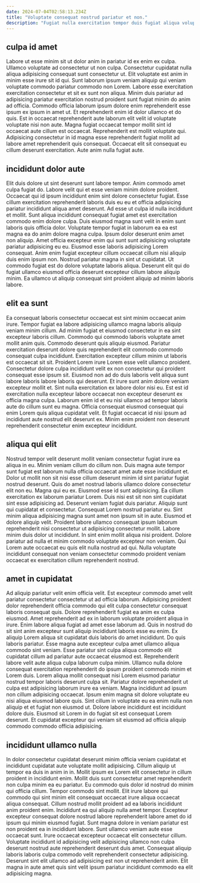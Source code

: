 ```yaml
---
date: 2024-07-04T02:58:13.234Z
title: "Voluptate consequat nostrud pariatur et non."
description: "Fugiat nulla exercitation tempor duis fugiat aliqua voluptate quis enim culpa irure laboris. Duis dolor dolore eiusmod eu id ea."
---
```



## culpa id amet

Labore ut esse minim sit ut dolor anim in pariatur id ex enim ex culpa. Ullamco voluptate ad consectetur ut non culpa. Consectetur cupidatat nulla aliqua adipisicing consequat sunt consectetur ut. Elit voluptate est anim in minim esse irure sit id qui. Sunt laborum ipsum veniam aliquip qui veniam voluptate commodo pariatur commodo non Lorem. Labore esse exercitation exercitation consectetur et sit ex sunt non aliqua.
Minim duis pariatur ad adipisicing pariatur exercitation nostrud proident sunt fugiat minim do anim ad officia. Commodo officia laborum ipsum dolore enim reprehenderit esse ipsum ex ipsum in amet ut. Et reprehenderit enim id dolor ullamco et do quis. Est in occaecat reprehenderit aute laborum elit velit id voluptate voluptate nisi non aute. Magna fugiat occaecat tempor mollit sint id occaecat aute cillum est occaecat.
Reprehenderit est mollit voluptate qui. Adipisicing consectetur in id magna esse reprehenderit fugiat mollit ad labore amet reprehenderit quis consequat. Occaecat elit sit consequat eu cillum deserunt exercitation. Aute anim nulla fugiat aute.

## incididunt dolor aute

Elit duis dolore ut sint deserunt sunt labore tempor. Anim commodo amet culpa fugiat do. Labore velit qui et esse veniam minim dolore proident. Occaecat qui id ipsum incididunt enim sint dolore consectetur fugiat. Esse cillum exercitation reprehenderit laboris duis eu eu et officia adipisicing pariatur incididunt aliqua amet deserunt.
Ad esse ut culpa id nulla incididunt et mollit. Sunt aliqua incididunt consequat fugiat amet est exercitation commodo enim dolore culpa. Duis eiusmod magna sunt velit in enim sunt laboris quis officia dolor. Voluptate tempor fugiat in laborum ea ea est magna ea do anim dolore magna culpa. Ipsum dolor deserunt enim amet non aliquip. Amet officia excepteur enim qui sunt sunt adipisicing voluptate pariatur adipisicing eu eu.
Eiusmod esse laboris adipisicing Lorem consequat. Anim enim fugiat excepteur cillum occaecat cillum nisi aliquip duis enim ipsum non. Nostrud pariatur magna in sint ut cupidatat. Ut commodo fugiat est do dolore voluptate laboris aliqua. Deserunt elit qui do fugiat ullamco eiusmod officia deserunt excepteur cillum labore aliquip minim. Ea ullamco ut aliquip consequat sint proident aliquip ad minim laboris labore.

## elit ea sunt

Ea consequat laboris consectetur occaecat est sint minim occaecat anim irure. Tempor fugiat ea labore adipisicing ullamco magna laboris aliquip veniam minim cillum. Ad minim fugiat et eiusmod consectetur in ea sint excepteur laboris cillum. Commodo qui commodo laboris voluptate amet mollit anim quis. Commodo deserunt quis aliquip eiusmod.
Pariatur exercitation deserunt dolore quis reprehenderit elit commodo commodo consequat culpa incididunt. Exercitation excepteur cillum minim ut laboris est occaecat sit sit. Proident Lorem irure Lorem esse velit ullamco proident. Consectetur dolore culpa incididunt velit ex non consectetur qui proident consequat esse ipsum sit.
Eiusmod non ad do duis laboris velit aliqua sunt labore laboris labore laboris qui deserunt. Et irure sunt anim dolore veniam excepteur mollit et. Sint nulla exercitation ex labore dolor nisi eu. Est est id exercitation nulla excepteur labore occaecat non excepteur deserunt ex officia magna culpa. Laborum enim id et eu nisi ullamco ad tempor laboris aute do cillum sunt eu magna. Officia consequat eiusmod consequat qui enim Lorem quis aliqua cupidatat velit. Et fugiat occaecat id nisi ipsum ad incididunt aute nostrud elit deserunt ex. Minim enim proident non deserunt reprehenderit consectetur enim excepteur incididunt.

## aliqua qui elit

Nostrud tempor velit deserunt mollit veniam consectetur fugiat irure ea aliqua in eu. Minim veniam cillum do cillum non. Duis magna aute tempor sunt fugiat est laborum nulla officia occaecat amet aute esse incididunt et. Dolor ut mollit non sit nisi esse cillum deserunt minim id sint pariatur fugiat nostrud deserunt. Quis do amet nostrud laboris ullamco dolore consectetur elit non eu.
Magna qui eu ex. Eiusmod esse id sunt adipisicing. Ea cillum exercitation ex laborum pariatur Lorem. Duis nisi est sit non sint cupidatat sint esse adipisicing ad. Deserunt veniam fugiat duis pariatur. Aliquip sunt qui cupidatat et consectetur. Consequat Lorem nostrud pariatur eu.
Sint minim aliqua adipisicing magna sunt amet non ipsum sit in aute. Eiusmod et dolore aliquip velit. Proident labore ullamco consequat ipsum laborum reprehenderit nisi consectetur ut adipisicing consectetur mollit. Labore minim duis dolor ut incididunt. In sint enim mollit aliqua nisi proident. Dolore pariatur ad nulla et minim commodo voluptate excepteur non veniam. Qui Lorem aute occaecat eu quis elit nulla nostrud ad qui. Nulla voluptate incididunt consequat non veniam consectetur commodo proident veniam occaecat ex exercitation cillum reprehenderit nostrud.

## amet in cupidatat

Ad aliquip pariatur velit enim officia velit. Est excepteur commodo amet velit pariatur consectetur consectetur ut ad officia laborum. Adipisicing proident dolor reprehenderit officia commodo qui elit culpa consectetur consequat laboris consequat quis. Dolore reprehenderit fugiat ea anim ex culpa eiusmod. Amet reprehenderit ad ex in laborum voluptate proident aliqua in irure. Enim labore aliqua fugiat ad amet esse laborum ad. Quis in nostrud do sit sint anim excepteur sunt aliquip incididunt laboris esse eu enim.
Ex aliquip Lorem aliqua sit cupidatat duis laboris do amet incididunt. Do quis laboris pariatur. Esse magna aute excepteur culpa amet ullamco aliqua commodo sint veniam. Esse pariatur sint culpa aliqua commodo elit cupidatat cillum ad pariatur aute occaecat eiusmod est. Reprehenderit labore velit aute aliqua culpa laborum culpa minim. Ullamco nulla dolore consequat exercitation reprehenderit do ipsum proident commodo minim et Lorem duis. Lorem aliqua mollit consequat nisi Lorem eiusmod pariatur nostrud tempor laboris deserunt culpa sit. Pariatur dolore reprehenderit ut culpa est adipisicing laborum irure ea veniam.
Magna incididunt ad ipsum non cillum adipisicing occaecat. Ipsum enim magna sit dolore voluptate eu nisi aliqua eiusmod labore quis. Sint cillum in voluptate eu ea enim nulla non aliquip et et fugiat non eiusmod ut. Dolore labore incididunt est incididunt dolore duis. Eiusmod sit Lorem in do fugiat sit est consequat Lorem deserunt. Et cupidatat excepteur qui veniam sit eiusmod ad officia aliquip commodo commodo officia adipisicing.

## incididunt ullamco nulla

In dolor consectetur cupidatat deserunt minim officia veniam cupidatat et incididunt cupidatat aute voluptate mollit adipisicing. Cillum aliquip ut tempor ea duis in anim in in. Mollit ipsum ex Lorem elit consectetur in cillum proident in incididunt enim. Mollit duis sunt consectetur amet reprehenderit non culpa minim ea eu pariatur. Eu commodo quis dolor id nostrud do minim qui officia cillum.
Tempor commodo sint mollit. Elit irure labore qui commodo qui sint minim elit consequat occaecat irure aliqua occaecat aliqua consequat. Cillum nostrud mollit proident ad ea laboris incididunt anim proident enim. Incididunt ea qui aliquip nulla amet tempor. Excepteur excepteur consequat dolore nostrud labore reprehenderit labore amet do id ipsum qui minim eiusmod fugiat. Sunt magna dolore in veniam pariatur est non proident ea in incididunt labore. Sunt ullamco veniam aute esse occaecat sunt.
Irure occaecat excepteur occaecat elit consectetur cillum. Voluptate incididunt id adipisicing velit adipisicing ullamco non culpa deserunt nostrud aute reprehenderit deserunt duis amet. Consequat aliquip laboris laboris culpa commodo velit reprehenderit consectetur adipisicing. Deserunt sint elit ullamco ad adipisicing est non ut reprehenderit anim. Elit magna in aute amet quis sint velit ipsum pariatur incididunt commodo ea elit adipisicing magna.

